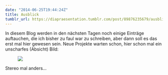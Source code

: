 ```yaml
---
date: "2014-06-25T19:44:24Z"
title: Ausblick
tumblr_url: https://diapraesentation.tumblr.com/post/89876235679/ausblick
---
```

In diesem Blog werden in den nächsten Tagen noch einige Einträge auftauchen, die ich bisher zu faul war zu schreiben, aber dann soll es das erst mal hier gewesen sein. Neue Projekte warten schon, hier schon mal ein unscharfes (Absicht) Bild:

<figure class="tmblr-full" data-orig-height="169" data-orig-width="500"><img src="https://64.media.tumblr.com/e1149554bd68120a132321bc0e0ff530/dbb5cab3c24645e6-03/s540x810/f7d17549362049f22b6001cae9367fa029558703.jpg" data-orig-height="169" data-orig-width="500"></figure>

Stereo mal anders…
